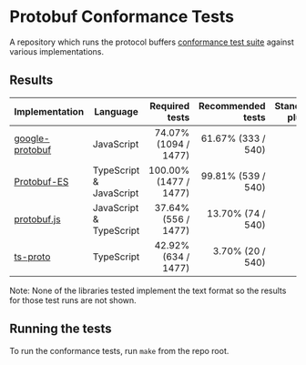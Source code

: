 # Protobuf Conformance Tests

A repository which runs the protocol buffers
[conformance test suite](https://github.com/protocolbuffers/protobuf/tree/main/conformance) against various implementations.


## Results

<!--- RESULTS-START -->
| Implementation                          | Language                | Required tests                        | Recommended tests                        | Standard plugin | 
|-----------------------------------------|-------------------------|--------------------------------------:|-----------------------------------------:|----------------:|
| [google-protobuf](impl/google-protobuf) | JavaScript              | 74.07% (1094 / 1477) | 61.67% (333 / 540) |             yes |
| [Protobuf-ES](impl/protobuf-es)         | TypeScript & JavaScript | 100.00% (1477 / 1477)     | 99.81% (539 / 540)     |             yes |
| [protobuf.js](impl/protobuf.js)         | JavaScript & TypeScript | 37.64% (556 / 1477)     | 13.70% (74 / 540)     |              no |
| [ts-proto](impl/ts-proto)               | TypeScript              | 42.92% (634 / 1477)        | 3.70% (20 / 540)        |             yes |
<!--- RESULTS-END -->

Note: None of the libraries tested implement the text format so the results for those test runs are not shown.


## Running the tests

To run the conformance tests, run `make` from the repo root.


